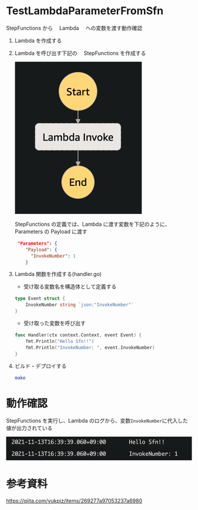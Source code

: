 # TestLambdaParameterFromSfn

StepFunctions から　 Lambda 　への変数を渡す動作確認

1.  Lambda を作成する

2.  Lambda を呼び出す下記の　 StepFunctions を作成する

    ![StepFunctions](./src/img/img1.png)

    StepFunctions の定義では、Lambda に渡す変数を下記のように、Parameters の Payload に渡す

    ```json
     "Parameters": {
        "Payload": {
          "InvokeNumber": 1
        }
    ```

3.  Lambda 関数を作成する(handler.go)

    - 受け取る変数名を構造体として定義する

    ```go
    type Event struct {
        InvokeNumber string `json:"InvokeNumber"`
    }
    ```

    - 受け取った変数を呼び出す

    ```go
    func Handler(ctx context.Context, event Event) {
        fmt.Println("Hello Sfn!!")
        fmt.Println("InvokeNumber: ", event.InvokeNumber)
    }
    ```

4.  ビルド・デプロイする

    ```sh
    make
    ```

# 動作確認

StepFunctions を実行し、Lambda のログから、変数`InvokeNumber`に代入した値が出力されている

![result](./src/img/img2.png)

# 参考資料

https://qiita.com/yukpiz/items/269277a97053237a6980
